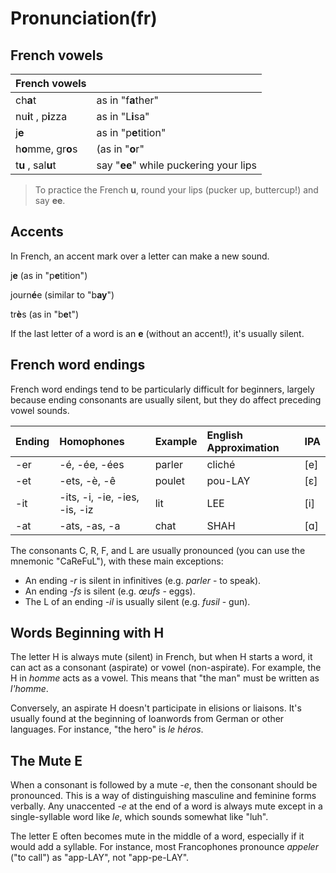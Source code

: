 # Pronunciation\(fr\)

## French vowels

| French vowels |  |
| :--- | :--- |
| ch**a**t | as in "f**a**ther" |
| nu**i**t , p**i**zza | as in "L**i**sa" |
| j**e** | as in "p**e**tition" |
| h**o**mme, gr**o**s | \(as in "**o**r" |
| t**u** , sal**u**t | say "**ee**" while puckering your lips |

> To practice the French **u**, round your lips \(pucker up, buttercup!\) and say **ee**.

## **Accents**

In French, an accent mark over a letter can make a new sound.

j**e** \(as in "p**e**tition"\)

journ**é**e \(similar to "b**ay**"\)

tr**è**s \(as in "b**e**t"\)

If the last letter of a word is an **e** \(without an accent!\), it's usually silent.

## French word endings

French word endings tend to be particularly difficult for beginners, largely because ending consonants are usually silent, but they do affect preceding vowel sounds.

| Ending | Homophones | Example | English Approximation | IPA |
| :--- | :--- | :--- | :--- | :--- |
| -er | -é, -ée, -ées | parler | cliché | \[e\] |
| -et | -ets, -è, -ê | poulet | pou-LAY | \[ε\] |
| -it | -its, -i, -ie, -ies, -is, -iz | lit | LEE | \[i\] |
| -at | -ats, -as, -a | chat | SHAH | \[ɑ\] |

The consonants C, R, F, and L are usually pronounced \(you can use the mnemonic "CaReFuL"\), with these main exceptions:

* An ending _-r_ is silent in infinitives \(e.g. _parler_ - to speak\).
* An ending _-fs_ is silent \(e.g. _œufs_ - eggs\).
* The L of an ending _-il_ is usually silent \(e.g. _fusil_ - gun\).

## Words Beginning with H

The letter H is always mute \(silent\) in French, but when H starts a word, it can act as a consonant \(aspirate\) or vowel \(non-aspirate\). For example, the H in _homme_ acts as a vowel. This means that "the man" must be written as _l'homme_.

Conversely, an aspirate H doesn't participate in elisions or liaisons. It's usually found at the beginning of loanwords from German or other languages. For instance, "the hero" is _le héros_.

## The Mute E

When a consonant is followed by a mute _-e_, then the consonant should be pronounced. This is a way of distinguishing masculine and feminine forms verbally. Any unaccented _-e_ at the end of a word is always mute except in a single-syllable word like _le_, which sounds somewhat like "luh".

The letter E often becomes mute in the middle of a word, especially if it would add a syllable. For instance, most Francophones pronounce _appeler_ \("to call"\) as "app-LAY", not "app-pe-LAY".

